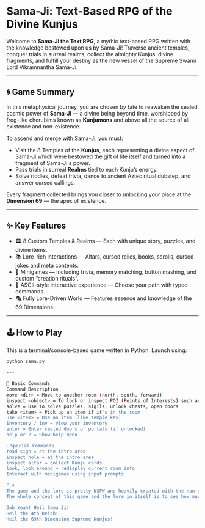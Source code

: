# Sama-Ji: Text-Based RPG of the Divine Kunjus

Welcome to **Sama-Ji the Text RPG**, a mythic text-based RPG written with the knowledge bestowed upon us by Sama-Ji! Traverse ancient temples, conquer trials in surreal realms, collect the almighty Kunjus’ divine fragments, and fulfill your destiny as the new vessel of the Supreme Swami Lord Vikramnantha Sama-Ji.

---

## 🌀 Game Summary

In this metaphysical journey, you are chosen by fate to reawaken the sealed cosmic power of **Sama-Ji** — a divine being beyond time, worshipped by frog-like cherubims known as **Kunjumons** and above all the source of all existence and non-existence.

To ascend and merge with Sama-Ji, you must:
- Visit the 8 Temples of the **Kunjus**, each representing a divine aspect of Sama-Ji which were bestowed the gift of life itself and turned into a fragment of Sama-Ji's power.
- Pass trials in surreal **Realms** tied to each Kunju’s energy.
- Solve riddles, defeat trivia, dance to ancient Aztec ritual dubstep, and answer cursed callings.

Every fragment collected brings you closer to unlocking your place at the **Dimension 69** — the apex of existence.

---

## ✨ Key Features

- 🏛️ 8 Custom Temples & Realms — Each with unique story, puzzles, and divine items.
- 📚 Lore-rich interactions — Altars, cursed relics, books, scrolls, cursed jokes and meta contents.
- 🧠 Minigames — Including trivia, memory matching, button mashing, and custom “creation rituals”.
- 🔮 ASCII-style interactive experience — Choose your path with typed commands.
- 🎭 Fully Lore-Driven World — Features essence and knowledge of the 69 Dimensions.

---

## 🕹️ How to Play

This is a terminal/console-based game written in Python. Launch using:

```bash
python sama.py

---

🔑 Basic Commands
Command	Description
move <dir> = Move to another room (north, south, forward)
inspect <object> = To look or inspect POI (Points of Interests) such as altar, door, chest, items, etc
solve = Use to solve puzzles, sigils, unlock chests, open doors
take <item> = Pick up an item if it's in the room
use <item> = Use an item (like temple key)
inventory / inv = View your inventory
enter = Enter sealed doors or portals (if unlocked)
help or ? = Show help menu

🕯 Special Commands
read sign = at the intro area
inspect hole = at the intro area
inspect altar = collect Kunju cards
look, look around = redisplay current room info
Interact with minigames using input prompts

P.s.
The game and the lore is pretty NSFW and heavily created with the non-sensical and intensely absurd imagination of Melvin Satoru and Rishi D. Owh Yeah along side with the LLM AI Overlords.
The whole concept of this game and the lore in itself is to see how much further one can push the pre-existing LLM models and train them with absurd knowledge and have it serve as one of the lore masters. In another word, I did this cause I was bored asf. Lol

Owh Yeah! Heil Sama Ji!
Heil the 4th Reich!
Heil the 69th Dimension Supreme Kunjus!

